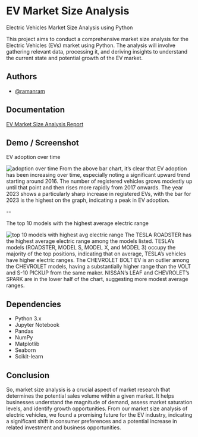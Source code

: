 # EV Market Size Analysis

Electric Vehicles Market Size Analysis using Python

This project aims to conduct a comprehensive market size analysis for the Electric Vehicles (EVs) market using Python. 
The analysis will involve gathering relevant data, processing it, and deriving insights to understand the current state 
and potential growth of the EV market.

## Authors

- [@ramanram](https://github.com/raman2-dev)

## Documentation

[EV Market Size Analysis Report](https://github.com/raman2-dev/Credit_Card_Financial_Dashboard/blob/main/Demo/Credit_Card_Report.pdf)

## Demo / Screenshot

EV adoption over time

![adoption over time](https://github.com/raman2-dev/EV-Market-Size-Analysis/assets/80435227/f17b5d19-ea8d-4e7a-bae0-9b34ac3771e4)
From the above bar chart, it’s clear that EV adoption has been increasing over time, especially noting a significant 
upward trend starting around 2016. The number of registered vehicles grows modestly up until that point and then rises
more rapidly from 2017 onwards. The year 2023 shows a particularly sharp increase in registered EVs, with the bar for 
2023 is the highest on the graph, indicating a peak in EV adoption.

--

The top 10 models with the highest average electric range

![top 10 models with highest avg electric range](https://github.com/raman2-dev/EV-Market-Size-Analysis/assets/80435227/2256ad19-e68e-42e8-a871-1e468ac8d185)
The TESLA ROADSTER has the highest average electric range among the models listed. TESLA’s models (ROADSTER, MODEL S, MODEL X,
and MODEL 3) occupy the majority of the top positions, indicating that on average, TESLA’s vehicles have higher electric ranges. 
The CHEVROLET BOLT EV is an outlier among the CHEVROLET models, having a substantially higher range than the VOLT and S-10 PICKUP 
from the same maker. NISSAN’s LEAF and CHEVROLET’s SPARK are in the lower half of the chart, suggesting more modest average ranges.

## Dependencies

- Python 3.x
- Jupyter Notebook
- Pandas
- NumPy
- Matplotlib
- Seaborn
- Scikit-learn

## Conclusion

So, market size analysis is a crucial aspect of market research that determines the potential sales volume within a given market.
It helps businesses understand the magnitude of demand, assess market saturation levels, and identify growth opportunities. From 
our market size analysis of electric vehicles, we found a promising future for the EV industry, indicating a significant shift 
in consumer preferences and a potential increase in related investment and business opportunities.
